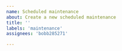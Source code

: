 ```yaml
---
name: Scheduled maintenance
about: Create a new scheduled maintenance
title: ''
labels: 'maintenance'
assignees: 'bobb285271'

---
```


<!--
start: 2021-07-11T00:00:00Z
end: 2021-07-13T00:00:00Z
expectedDown: scnu-online-judge, socoding-mirror
-->

